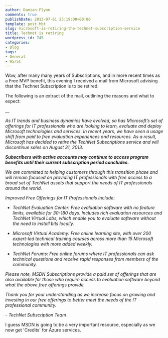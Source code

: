 ```yaml
---
author: Damian.Flynn
comments: true
publishDate: 2013-07-01 23:19:00+00:00
template: post.hbt
slug: microsoft-is-retiring-the-technet-subscription-service
title: Technet is retiring
wordpress_id: 745
categories:
- Blog
tags:
- General
- WS/SC
---
```


Wow, after many many years of Subscriptions, and in more recent times as a Free MVP benefit, this evening I received a mail from Microsoft advising that the Technet Subscription is to be retired.

The following is an extract of the mail, outlining the reasons and what to expect:

__

_As IT trends and business dynamics have evolved, so has Microsoft’s set of offerings for IT professionals who are looking to learn, evaluate and deploy Microsoft technologies and services. In recent years, we have seen a usage shift from paid to free evaluation experiences and resources. As a result, Microsoft has decided to retire the TechNet Subscriptions service and will discontinue sales on August 31, 2013._

_**Subscribers with active accounts may continue to access program benefits until their current subscription period concludes.**_

_We are committed to helping customers through this transition phase and will remain focused on providing IT professionals with free access to a broad set of TechNet assets that support the needs of IT professionals around the world._

_Improved Free Offerings for IT Professionals Include:_

  * _TechNet Evaluation Center: Free evaluation software with no feature limits, available for 30-180 days. Includes rich evaluation resources and TechNet Virtual Labs, which enable you to evaluate software without the need to install bits locally._

  * _Microsoft Virtual Academy: Free online learning site, with over 200 expert-led technical training courses across more than 15 Microsoft technologies with more added weekly._

  * _TechNet Forums: Free online forums where IT professionals can ask technical questions and receive rapid responses from members of the community._

_Please note, MSDN Subscriptions provide a paid set of offerings that are also available for those who require access to evaluation software beyond what the above free offerings provide._

_Thank you for your understanding as we increase focus on growing and investing in our free offerings to better meet the needs of the IT professional community._

_- TechNet Subscription Team_

I guess MSDN is going to be a very important resource, especially as we now get 'Credits' for Azure services.
